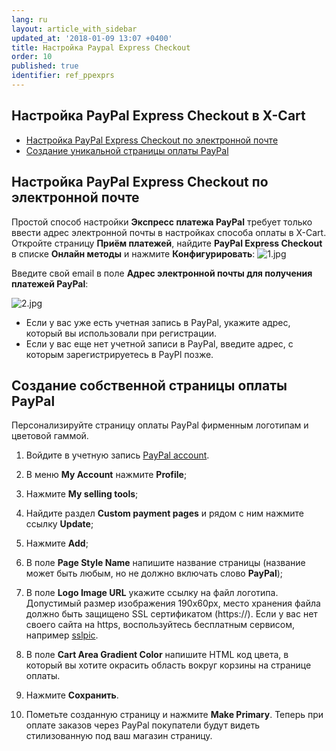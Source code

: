 ```yaml
---
lang: ru
layout: article_with_sidebar
updated_at: '2018-01-09 13:07 +0400'
title: Настройка Paypal Express Checkout
order: 10
published: true
identifier: ref_ppexprs
---
```

## Настройка PayPal Express Checkout в X-Cart

*   [Настройка PayPal Express Checkout по электронной почте](#настройка-paypal-express-checkout-в-x-cart)
*   [Создание уникальной страницы оплаты PayPal](#создание-собственной-страницы-оплаты-paypal)

## Настройка PayPal Express Checkout по электронной почте

Простой способ настройки **Экспресс платежа PayPal** требует только ввести адрес электронной почты в настройках способа оплаты в X-Cart. Откройте страницу **Приём платежей**, найдите **PayPal Express Checkout** в списке **Онлайн методы** и нажмите **Конфигурировать**:
![1.jpg]({{site.baseurl}}/attachments/ref_ppexprs/1.jpg)

Введите свой email в поле **Адрес электронной почты для получения платежей PayPal**:

![2.jpg]({{site.baseurl}}/attachments/ref_ppexprs/2.jpg)

*   Если у вас уже есть учетная запись в PayPal, укажите адрес, который вы использовали при регистрации.
*   Если у вас еще нет учетной записи в PayPal, введите адрес, с которым зарегистрируетесь в PayPl позже.

## Создание собственной страницы оплаты PayPal

Персонализируйте страницу оплаты PayPal фирменным логотипам и цветовой гаммой.

1.  Войдите в учетную запись [PayPal account](https://www.paypal.com/).

2.  В меню **My Account** нажмите **Profile**;

3.  Нажмите **My selling tools**;

4.  Найдите раздел **Custom payment pages** и рядом с ним нажмите ссылку **Update**;

5.  Нажмите **Add**;

6.  В поле **Page Style Name** напишите название страницы (название может быть любым, но не должно включать слово **PayPal**);

7.  В поле **Logo Image URL** укажите ссылку на файл логотипа. Допустимый размер изображения 190x60px, место хранения файла должно быть защищено SSL сертификатом (https://). Если у вас нет своего сайта на https, воспользуйтесь бесплатным сервисом, например [sslpic](http://www.sslpic.com/).

8.  В поле **Cart Area Gradient Color** напишите HTML код цвета, в который вы хотите окрасить область вокруг корзины на странице оплаты.

9.  Нажмите **Сохранить**.

10.  Пометьте созданную страницу и нажмите **Make Primary**. Теперь при оплате заказов через PayPal покупатели будут видеть стилизованную под ваш магазин страницу.

